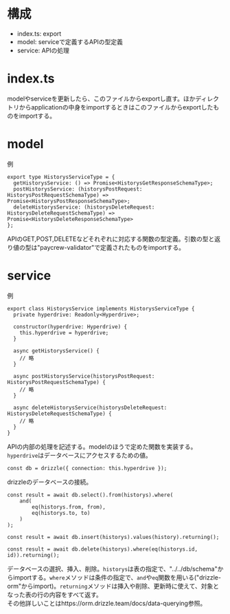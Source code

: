 # 構成
- index.ts: export
- model: serviceで定義するAPIの型定義
- service: APIの処理

# index.ts
modelやserviceを更新したら、このファイルからexportし直す。ほかディレクトリからapplicationの中身をimportするときはこのファイルからexportしたものをimportする。

# model
例
```typescriptreaact
export type HistorysServiceType = {
  getHistorysService: () => Promise<HistorysGetResponseSchemaType>;
  postHistorysService: (historysPostRequest: HistorysPostRequestSchemaType) => Promise<HistorysPostResponseSchemaType>;
  deleteHistorysService: (historysDeleteRequest: HistorysDeleteRequestSchemaType) => Promise<HistorysDeleteResponseSchemaType>
};
```
APIのGET,POST,DELETEなどそれぞれに対応する関数の型定義。引数の型と返り値の型は"paycrew-validator"で定義されたものをimportする。

# service
例
```typescriptreact
export class HistorysService implements HistorysServiceType {
  private hyperdrive: Readonly<Hyperdrive>;

  constructor(hyperdrive: Hyperdrive) {
    this.hyperdrive = hyperdrive;
  }

  async getHistorysService() {
    // 略
  }

  async postHistorysService(historysPostRequest: HistorysPostRequestSchemaType) {
    // 略
  }

  async deleteHistorysService(historysDeleteRequest: HistorysDeleteRequestSchemaType) {
    // 略
  }
}
```
APIの内部の処理を記述する。modelのほうで定めた関数を実装する。`hyperdrive`はデータベースにアクセスするための値。
```typescriptreact
const db = drizzle({ connection: this.hyperdrive });
```
drizzleのデータベースの接続。
```typescriptreact
const result = await db.select().from(historys).where(
    and(
        eq(historys.from, from), 
        eq(historys.to, to)
    )
);
```
```typescriptreact
const result = await db.insert(historys).values(history).returning();
```
```typescriptreact
const result = await db.delete(historys).where(eq(historys.id, id)).returning();
```
データベースの選択、挿入、削除。`historys`は表の指定で、"../../db/schema"からimportする。`where`メソッドは条件の指定で、`and`や`eq`関数を用いる("drizzle-orm"からimport)。`returning`メソッドは挿入や削除、更新時に使えて、対象となった表の行の内容をすべて返す。  
その他詳しいことはhttps://orm.drizzle.team/docs/data-querying参照。